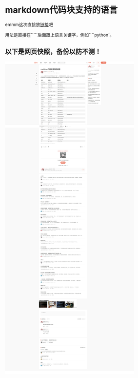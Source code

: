 # markdown代码块支持的语言

emmm这次直接放[链接](https://www.jianshu.com/p/1f223eb78ad8)吧  

用法是直接在`````后面跟上语言关键字，例如````python`。  

以下是网页快照，备份以防不测！  
---  

![](https://raw.githubusercontent.com/YouCaiJun98/MyPicBed/main/imgs/20230919145311.png)  
